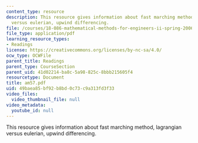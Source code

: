 ```yaml
---
content_type: resource
description: This resource gives information about fast marching method, lagrangian
  versus eulerian, upwind differencing.
file: /courses/18-086-mathematical-methods-for-engineers-ii-spring-2006/49baea85bf92b8bd0c73c9a313fd3f33_am57.pdf
file_type: application/pdf
learning_resource_types:
- Readings
license: https://creativecommons.org/licenses/by-nc-sa/4.0/
ocw_type: OCWFile
parent_title: Readings
parent_type: CourseSection
parent_uid: 41d02214-ba8c-5a98-825c-8bbb215605f4
resourcetype: Document
title: am57.pdf
uid: 49baea85-bf92-b8bd-0c73-c9a313fd3f33
video_files:
  video_thumbnail_file: null
video_metadata:
  youtube_id: null
---
```

This resource gives information about fast marching method, lagrangian versus eulerian, upwind differencing.